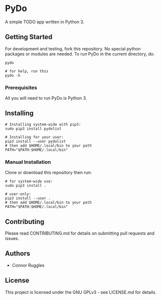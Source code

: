 # PyDo
A simple TODO app written in Python 3.

## Getting Started
For development and testing, fork this repository. No special python packages or modules are needed. To run PyDo in the current directory, do:
```
pydo

# for help, run this
pydo -h
```

### Prerequisites
All you will need to run PyDo is Python 3.

## Installing
```
# Installing system-wide with pip3:
sudo pip3 install pydolist

# Installing for your user:
pip3 install --user pydolist
# then add $HOME/.local/bin to your path
PATH="$PATH:$HOME/.local/bin"
```

### Manual Installation
Clone or download this repository then run:
```
# for system-wide use:
sudo pip3 install .

# user-only:
pip3 install --user .
# then add $HOME/.local/bin to your path
PATH="$PATH:$HOME/.local/bin"
```

## Contributing
Please read CONTRIBUTING.md for details on submitting pull requests and issues.

## Authors
* Connor Ruggles

## License
This project is licensed under the GNU GPLv3 - see LICENSE.md for details.